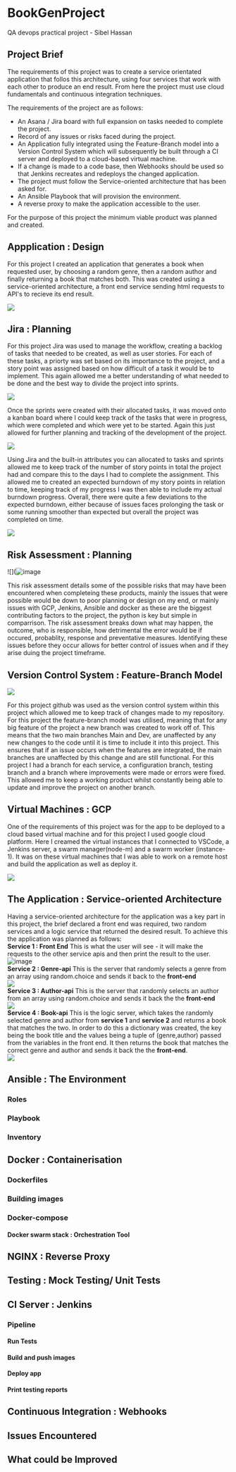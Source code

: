 # BookGenProject
QA devops practical project - Sibel Hassan

## Project Brief
The requirements of this project was to create a service orientated application
that follos this architecture, using four services that work with each other
to produce an end result. From here the project must use cloud fundamentals and 
continuous integration techniques. 

The requirements of the project are as follows:

* An Asana / Jira board with full expansion on tasks needed to complete the project.
* Record of any issues or risks faced during the project.
* An Application fully integrated using the Feature-Branch model into a Version Control System which will subsequently be built through a CI server and deployed to a cloud-based virtual machine.
* If a change is made to a code base, then Webhooks should be used so that Jenkins recreates and redeploys the changed application.
* The project must follow the Service-oriented architecture that has been asked for.
* An Ansible Playbook that will provision the environment.
* A reverse proxy to make the application accessible to the user.

For the purpose of this project the minimum viable product was planned and created.

## Appplication : Design 

For this project I created an application that generates a book when requested user, by choosing a random genre, then a random author and finally returning a book that matches both. This was created using a service-oriented architecture, a front end service sending html requests to API's to recieve its end result.

![](https://raw.githubusercontent.com/Sibel97/BookGenProject/main/Read-me%20images/Book-Gen.png)

## Jira : Planning 
For this project Jira was used to manage the workflow, creating a backlog of tasks that needed to be created, as well as user stories. For each of these tasks, a priorty was set based on its importance to the project, and a story point was assigned based on how difficult of a task it would be to implement. This again allowed me a better understanding of what needed to be done and the best way to divide the project into sprints. 

![](https://raw.githubusercontent.com/Sibel97/BookGenProject/main/Read-me%20images/Jira%20backlog%2C%20sprints.png)

Once the sprints were created with their allocated tasks, it was moved onto a kanban board where I could keep track of the tasks that were in progress, which were completed and which were yet to be started. Again this just allowed for further planning and tracking of the development of the project. 

![](https://raw.githubusercontent.com/Sibel97/BookGenProject/main/Read-me%20images/Sprint%20example.png)

Using Jira and the built-in attributes you can allocated to tasks and sprints allowed me to keep track of the number of story points in total the project had and compare this to the days I had to complete the assignment. This allowed me to created an expected burndown of my story points in relation to time, keeping track of my progress I was then able to include my actual burndown progress. Overall, there were quite a few deviations to the expected burndown, either because of issues faces prolonging the task or some running smoother than expected but overall the project was completed on time. 

![](https://raw.githubusercontent.com/Sibel97/BookGenProject/main/Read-me%20images/burndown.jpg)


## Risk Assessment : Planning 

![](![image](https://user-images.githubusercontent.com/45011190/189105781-2782050d-88ba-40c8-8772-4d68c3579c4d.png)

This risk assessment details some of the possible risks that may have been encountered when completeing these products, mainly the issues that were possible would be down to poor planning or design on my end, or mainly issues with GCP, Jenkins, Ansible and docker as these are the biggest contributing factors to the project, the python is key but simple in comparrison. The risk assessment breaks down what may happen, the outcome, who is responsible, how detrimental the error would be if occured, probablity, response and preventative measures. Identifying these issues before they occur allows for better control of issues when and if they arise duing the project timeframe. 

## Version Control System : Feature-Branch Model 

![](https://raw.githubusercontent.com/Sibel97/BookGenProject/main/Read-me%20images/branches%20for%202ns.png)

For this project github was used as the version control system within this project which allowed me to keep track of changes made to my repository. For this project the feature-branch model was utilised, meaning that for any big feature of the project a new branch was created to work off of. This means that the two main branches Main and Dev, are unaffected by any new changes to the code until it is time to include it into this project. This ensures that if an issue occurs when the features are integrated, the main branches are unaffected by this change and are still functional. For this project I had a branch for each service, a configuration branch, testing branch and a branch where improvements were made or errors were fixed. This allowed me to keep a working product whilst constantly being able to update and improve the project on another branch. 

## Virtual Machines : GCP

One of the requirements of this project was for the app to be deployed to a cloud based virtual machine and for this project I used google cloud platform. Here I creamed the virtual instances that I connected to VSCode, a Jenkins server, a swarm manager(node-m) and a swarm worker (instance-1). It was on these virtual machines that I was able to work on a remote host and build the application as well as deploy it. 

![](https://raw.githubusercontent.com/Sibel97/BookGenProject/main/Read-me%20images/gcp%20vms.png)

## The Application : Service-oriented Architecture 

Having a service-oriented architecture for the application was a key part in this project, the brief declared a front end was required, two random services and a logic service that returned the desired result. To achieve this the application was planned as follows: \
**Service 1 : Front End** This is what the user will see - it will make the requests to the other service apis and then print the result to the user. \
![image](https://user-images.githubusercontent.com/45011190/189123211-a7b0ff86-d2c6-49d1-81a6-4b9d4da149bc.png) \
**Service 2 : Genre-api** This is the server that randomly selects a genre from an array using random.choice and sends it back to the **front-end**\
![](https://raw.githubusercontent.com/Sibel97/BookGenProject/main/Read-me%20images/s2%20random.png) \
**Service 3 : Author-api** This is the server that randomly selects an author from an array using random.choice and sends it back the the **front-end**\
![](https://raw.githubusercontent.com/Sibel97/BookGenProject/main/Read-me%20images/s3%20random.png) \
**Service 4 : Book-api** This is the logic server, which takes the randomly selected genre and author from **service 1** and **service 2** and returns a book that matches the two. In order to do this a dictionary was created, the key being the book title and the values being a tuple of (genre,author) passed from the variables in the front end. It then returns the book that matches the correct genre and author and sends it back the the **front-end**. \
![](https://raw.githubusercontent.com/Sibel97/BookGenProject/main/Read-me%20images/s4%20logic.png) 

## Ansible : The Environment 

### Roles 
### Playbook
### Inventory 

## Docker : Containerisation

### Dockerfiles 
### Building images
### Docker-compose
#### Docker swarm stack : Orchestration Tool

## NGINX : Reverse Proxy

## Testing : Mock Testing/ Unit Tests

## CI Server : Jenkins 

### Pipeline

#### Run Tests
#### Build and push images 
#### Deploy app
#### Print testing reports 

## Continuous Integration : Webhooks

## Issues Encountered 

## What could be Improved 





